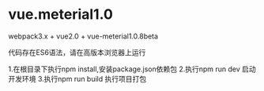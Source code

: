 # vue.meterial1.0
webpack3.x + vue2.0 + vue-meterial1.0.8beta

代码存在ES6语法，请在高版本浏览器上运行

1.在根目录下执行npm install,安装package.json依赖包
2.执行npm run dev 启动开发环境
3.执行npm run build 执行项目打包
